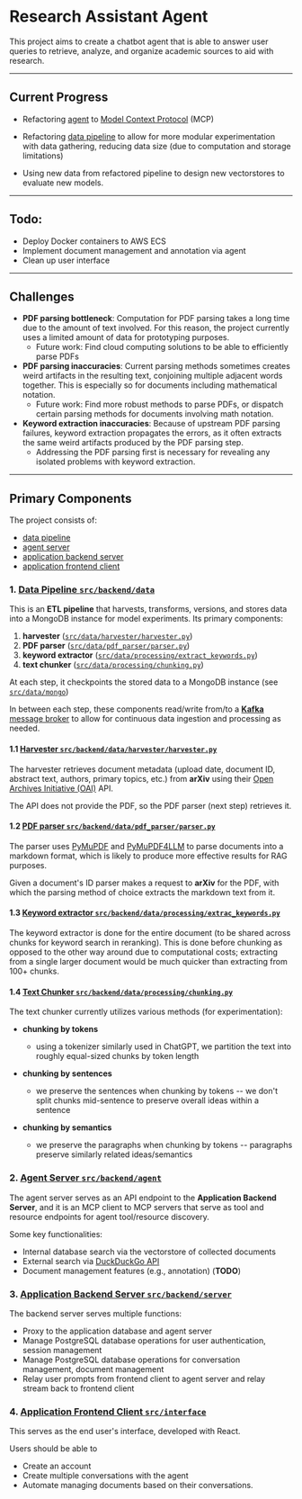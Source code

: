 # Research Assistant Agent

This project aims to create a chatbot agent that is able to answer user queries to retrieve, analyze, and organize academic sources to aid with research.

***

## Current Progress
- Refactoring [agent](https://github.com/tranjm4/research_agent/tree/main/src/backend/agent) to [Model Context Protocol](https://modelcontextprotocol.io/docs/getting-started/intro) (MCP) 
- Refactoring [data pipeline](https://github.com/tranjm4/research_agent/tree/main/src/backend/data) to allow for more modular experimentation with data gathering, reducing data size (due to computation and storage limitations)

- Using new data from refactored pipeline to design new vectorstores to evaluate new models.

***

## Todo:
- Deploy Docker containers to AWS ECS
- Implement document management and annotation via agent
- Clean up user interface

***

## Challenges

- **PDF parsing bottleneck**: Computation for PDF parsing takes a long time due to the amount of text involved. For this reason, the project currently uses a limited amount of data for prototyping purposes.
    - Future work: Find cloud computing solutions to be able to efficiently parse PDFs
- **PDF parsing inaccuracies**: Current parsing methods sometimes creates weird artifacts in the resulting text, conjoining multiple adjacent words together. This is especially so for documents including mathematical notation.
    - Future work: Find more robust methods to parse PDFs, or dispatch certain parsing methods for documents involving math notation.
- **Keyword extraction inaccuracies**: Because of upstream PDF parsing failures, keyword extraction propagates the errors, as it often extracts the same weird artifacts produced by the PDF parsing step.
    - Addressing the PDF parsing first is necessary for revealing any isolated problems with keyword extraction.

***

## Primary Components

The project consists of:
- [data pipeline](https://github.com/tranjm4/research_agent/tree/main/src/backend/data)
- [agent server](https://github.com/tranjm4/research_agent/tree/main/src/backend/agent)
- [application backend server](https://github.com/tranjm4/research_agent/tree/main/src/backend/server)
- [application frontend client](https://github.com/tranjm4/research_agent/tree/main/src/interface)

### 1. [Data Pipeline `src/backend/data`](https://github.com/tranjm4/research_agent/tree/main/src/backend/data)

This is an **ETL pipeline** that harvests, transforms, versions, and stores data into a MongoDB instance for model experiments. Its primary components:

1. **harvester** ([`src/data/harvester/harvester.py`](https://github.com/tranjm4/research_agent/tree/main/src/backend/data/harvester))
2. **PDF parser** ([`src/data/pdf_parser/parser.py`](https://github.com/tranjm4/research_agent/tree/main/src/backend/data/pdf_parser))
3. **keyword extractor** ([`src/data/processing/extract_keywords.py`](https://github.com/tranjm4/research_agent/tree/main/src/backend/data/processing))
4. **text chunker** ([`src/data/processing/chunking.py`](https://github.com/tranjm4/research_agent/tree/main/src/backend/data/processing))

At each step, it checkpoints the stored data to a MongoDB instance (see [`src/data/mongo`](https://github.com/tranjm4/research_agent/tree/main/src/backend/data/mongo))

In between each step, these components read/write from/to a [**Kafka** message broker](https://github.com/tranjm4/research_agent/blob/main/src/backend/data/docker-compose.yaml) to allow for continuous data ingestion and processing as needed.


#### 1.1 [Harvester `src/backend/data/harvester/harvester.py`](https://github.com/tranjm4/research_agent/tree/main/src/backend/data/harvester)

The harvester retrieves document metadata (upload date, document ID, abstract text, authors, primary topics, etc.) from **arXiv** using their [Open Archives Initiative (OAI)](https://info.arxiv.org/help/oa/index.html) API.

The API does not provide the PDF, so the PDF parser (next step) retrieves it.

#### 1.2 [PDF parser `src/backend/data/pdf_parser/parser.py`](https://github.com/tranjm4/research_agent/tree/main/src/backend/data/harvester)

The parser uses [PyMuPDF](https://pymupdf.readthedocs.io/en/latest/) and [PyMuPDF4LLM](https://pymupdf.readthedocs.io/en/latest/pymupdf4llm/) to parse documents into a markdown format, which is likely to produce more effective results for RAG purposes.

Given a document's ID parser makes a request to **arXiv** for the PDF, with which the parsing method of choice extracts the markdown text from it.

#### 1.3 [Keyword extractor `src/backend/data/processing/extrac_keywords.py`](https://github.com/tranjm4/research_agent/tree/main/src/backend/data/processing)

The keyword extractor is done for the entire document (to be shared across chunks for keyword search in reranking). This is done before chunking as opposed to the other way around due to computational costs; extracting from a single larger document would be much quicker than extracting from 100+ chunks.

#### 1.4 [Text Chunker `src/backend/data/processing/chunking.py`](https://github.com/tranjm4/research_agent/tree/main/src/backend/data/processing)

The text chunker currently utilizes various methods (for experimentation):
- **chunking by tokens**
    - using a tokenizer similarly used in ChatGPT, we partition the text into roughly equal-sized chunks by token length

- **chunking by sentences**
    - we preserve the sentences when chunking by tokens -- we don't split chunks mid-sentence to preserve overall ideas within a sentence

- **chunking by semantics**
    - we preserve the paragraphs when chunking by tokens -- paragraphs preserve similarly related ideas/semantics

### 2. [Agent Server `src/backend/agent`](https://github.com/tranjm4/research_agent/tree/main/src/backend/agent)

The agent server serves as an API endpoint to the **Application Backend Server**, and it is an MCP client to MCP servers that serve as tool and resource endpoints for agent tool/resource discovery.

Some key functionalities:
- Internal database search via the vectorstore of collected documents
- External search via [DuckDuckGo API](https://pypi.org/project/duckduckgo-search/)
- Document management features (e.g., annotation) (**TODO**)

### 3. [Application Backend Server `src/backend/server`](https://github.com/tranjm4/research_agent/tree/main/src/backend/server)

The backend server serves multiple functions:
- Proxy to the application database and agent server
- Manage PostgreSQL database operations for user authentication, session management
- Manage PostgreSQL database operations for conversation management, document management
- Relay user prompts from frontend client to agent server and relay stream back to frontend client


### 4. [Application Frontend Client `src/interface`](https://github.com/tranjm4/research_agent/tree/main/src/interface)

This serves as the end user's interface, developed with React.

Users should be able to
- Create an account
- Create multiple conversations with the agent
- Automate managing documents based on their conversations.
